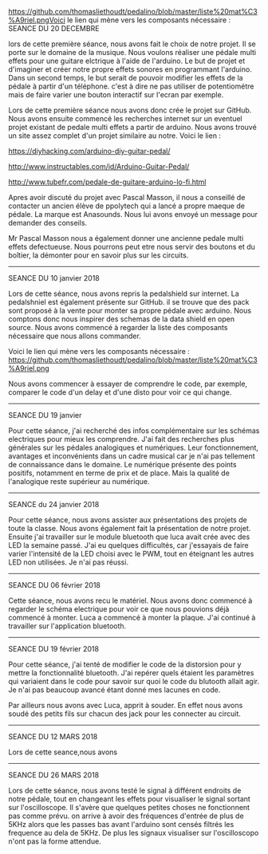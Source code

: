 https://github.com/thomasliethoudt/pedalino/blob/master/liste%20mat%C3%A9riel.pngVoici le lien qui mène vers les composants nécessaire : 
SEANCE DU 20 DECEMBRE

lors de cette première séance, nous avons fait le choix de notre projet. Il se porte sur le domaine de la musique. Nous voulons réaliser une pédale multi effets pour une guitare elctrique à l'aide de l'arduino. Le but de projet et d'imaginer et créer notre propre effets sonores en programmant l'arduino. Dans un second temps, le but serait de pouvoir modifier les effets de la pédale à partir d'un téléphone. c'est à dire ne pas utiliser de potentiométre mais de faire varier une bouton interactif sur l'ecran par exemple.

Lors de cette première séance nous avons donc crée le projet sur GitHub. Nous avons ensuite commencé les recherches internet sur un eventuel projet existant de pedale multi effets a partir de arduino. Nous avons trouvé un site assez complet d'un projet similaire au notre. Voici le lien :

 https://diyhacking.com/arduino-diy-guitar-pedal/
 
 http://www.instructables.com/id/Arduino-Guitar-Pedal/
 
 http://www.tubefr.com/pedale-de-guitare-arduino-lo-fi.html
 
 Apres avoir discuté du projet avec Pascal Masson, il nous a conseillé de contacter un ancien élève de ppolytech qui a lancé a  propre maeque de pédale. La marque est Anasounds. Nous lui avons envoyé un message pour demander des conseils.
 
 Mr Pascal Masson nous a également donner une ancienne pedale multi effets defectueuse. Nous pourrons peut etre nous servir des boutons et du boîtier, la démonter pour en savoir plus sur les circuits.

_______________________________________________________________________________________________________________________________________


SEANCE DU 10 janvier 2018

Lors de cette séance, nous avons repris la pedalshield sur internet. La pedalshniel est également présente sur GitHub.
il se trouve que des pack sont proposé à la vente pour monter sa propre pédale avec arduino. Nous comptons donc nous inspirer des schemas de la data shield en open source. Nous avons commencé à regarder la liste des composants nécessaire que nous allons commander. 

Voici le lien qui mène vers les composants nécessaire : 
https://github.com/thomasliethoudt/pedalino/blob/master/liste%20mat%C3%A9riel.png


Nous avons commencer à essayer de comprendre le code, par exemple, comparer le code d'un delay et d'une disto pour voir ce qui change.
_______________________________________________________________________________________________________________________________

SEANCE DU 19 janvier

Pour cette séance, j'ai recherché des infos complémentaire sur les schémas electriques pour mieux les comprendre. J'ai fait des recherches plus générales sur les pédales analogiques et numériques. Leur fonctionnement, avantages et inconvénients dans un cadre musical car je n'ai pas tellement de connaissance dans le domaine. Le numérique présente des points positifs, notamment en terme de prix et de place. Mais la qualité de l'analogique reste supérieur au numérique.
_______________________________________________________________________________________________________________________________

SEANCE du 24 janvier 2018

Pour cette séance, nous avons assister aux présentations des projets de toute la classe. Nous avons également fait la présentation de notre projet. Ensuite j'ai travailler sur le module bluetooth que luca avait crée avec des LED la semaine passé. J'ai eu quelques difficultés, car j'essayais de faire varier l'intensité de la LED choisi avec le PWM, tout en éteignant les autres LED non utilisées. Je n'ai pas réussi.
_______________________________________________________________________________________________________________________________

SEANCE DU 06 février 2018

Cette séance, nous avons recu le matériel. Nous avons donc commencé à regarder le schéma electrique pour voir ce que nous pouvions déjà commencé à monter. Luca a commencé à monter la plaque. J'ai continué à travailler sur l'application bluetooth. 

________________________________________________________________________________________________________________________________

SEANCE DU 19 février 2018

Pour cette séance, j'ai tenté de modifier le code de la distorsion pour y mettre la fonctionnalité bluetooth. J'ai repérer quels étaient les paramètres qui variaient dans le code pour savoir sur quoi le code du blutooth allait agir. Je n'ai pas beaucoup avancé étant donné mes lacunes en code.

Par ailleurs nous avons avec Luca, apprit à souder. En effet nous avons soudé des petits fils sur chacun des jack pour les connecter au circuit.

_________________________________________________________________________________________________________________________________

SEANCE DU 12 MARS 2018

Lors de cette seance,nous avons


________________________________________________________________________________________________________________________________

SEANCE DU 26 MARS 2018

Lors de cette séance, nous avons testé le signal à différent endroits de notre pédale, tout en changeant les effets pour visualiser le signal sortant sur l'oscilloscope. Il s'avère que quelques petites choses ne fonctionnent pas comme prévu.
on arrive à avoir des fréquences d'entrée de plus de 5KHz alors que les passes  bas avant l'arduino sont censés filtrés les frequence au dela de 5KHz. De plus les signaux visualiser sur l'oscilloscopo n'ont pas la forme attendue.



